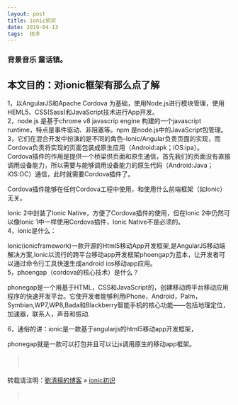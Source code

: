 ```yaml
---
layout: post  
title: ionic初识   
date: 2019-04-13  
tags:  技术
---
```

### 背景音乐 童话镇。  
## 本文目的：对ionic框架有那么点了解

1，以AngularJS和Apache Cordova 为基础，使用Node.js进行模块管理，使用HEML5、CSS(Sass)和JavaScript技术进行App开发。  
2，node.js 是基于chrome v8 javascrip engine 构建的一个javascript runtime，特点是事件驱动、非阻塞等。npm 是node.js中的JavaScript包管理。  
3，它们在混合开发中扮演的是不同的角色–Ionic/Angular负责页面的实现，而Cordova负责将实现的页面包装成原生应用（Android:apk；iOS:ipa）。  
Cordova插件的作用是提供一个桥梁供页面和原生通信，首先我们的页面没有直接调用设备能力，所以需要与能够调用设备能力的原生代码（Android:Java；iOS:OC）通信，此时就需要Cordova插件了。

Cordova插件能够在任何Cordova工程中使用，和使用什么前端框架（如Ionic）无关。

Ionic 2中封装了Ionic Native，方便了Cordova插件的使用，但在Ionic 2中仍然可以像Ionic 1中一样使用Cordova插件，Ionic Native不是必须的。  
4，ionic是什么：

Ionic(ionicframework)一款开源的Html5移动App开发框架,是AngularJS移动端解决方案,Ionic以流行的跨平台移动app开发框架phoengap为蓝本，让开发者可以通过命令行工具快速生成android  ios移动app应用。  
5，phoengap（cordova的核心技术）是什么？

phonegap是一个用基于HTML，CSS和JavaScript的，创建移动跨平台移动应用程序的快速开发平台。它使开发者能够利用iPhone，Android，Palm，Symbian,WP7,WP8,Bada和Blackberry智能手机的核心功能——包括地理定位，加速器，联系人，声音和振动.  

6，通俗的讲：ionic是一款基于angularjs的html5移动app开发框架，

phonegap就是一款可以打包并且可以让js调用原生的移动app框架。

> <br/> 
> <br/> 
转载请注明：[劉清揚的博客](http://xiongzhoudadi.com) » [ ionic初识 ](http://xiongzhoudadi.com/2019/04/ionic/)  
> <br/>